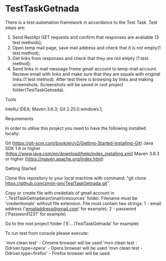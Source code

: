 # TestTaskGetnada
There is a test-automation framework in accordance to the Test Task.
Test steps are:
1. Send RestApi GET requests and confirm that responses are avaliable (3 test methods);
2. Open temp mail page, save mail address and check that it is not empty(1 test method);
3. Get links from responses and check that they are not empty (1 test method);
4. Send links in mail message frome gmail account to temp-mail account.
	Recieve email with links and make sure that they are equals with original links.(1 test method).
After test there is browsing by links and making screenshots. Screenshots will be saved in root project folder(TestTaskGetnada\).

Tools

IntelliJ IDEA;
Maven 3.6.3;
Git 2.25.0.windows.1;

Requirements

In order to utilise this project you need to have the following installed locally:

Git (https://git-scm.com/book/en/v2/Getting-Started-Installing-Git)
Java SDK 1.8 or higher (https://www.java.com/en/download/help/index_installing.xml)
Maven 3.6.3 or higher (https://maven.apache.org/index.html)

Getting Started

Clone this repository to your local machine with command:
"git clone https://github.com/zmiin-pm/TestTaskGetnada.git".

Copy or create file with credetials of gmail account in '..TestTaskGetnada\src\main\resources' folder.
Filename must be 'credentionals' without file extension.
File must contain two strings: 
1 - email address ('emailaddress@gmail.com' for example);
2 - password ('Password123?' for example)

Go to the root project folder ('E:\...\TestTaskGetnada' for example)

To run test from console please execute: 

'mvn clean test' - Chrome browser will be used
'mvn clean test -Ddriver.type=opera' - Opera browser will be used
'mvn clean test -Ddriver.type=firefox' - Firefox browser will be used
